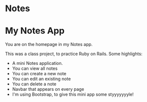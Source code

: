 # Notes

<h1>My Notes App</h1>

<p>You are on the homepage in my Notes app.</p>

<p>This was a class project, to practice Ruby on Rails. Some highlights: </p>

<ul>
  <li>A mini Notes application.</li>
  <li>You can view all notes</li>
  <li>You can create a new note</li>
  <li>You can edit an existing note</li>
  <li>You can delete a note</li>
  <li>Navbar that appears on every page</li>
  <li>I'm using Bootstrap, to give this mini app some styyyyyyyle!</li>

</ul>
